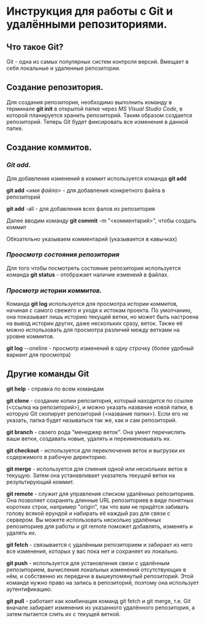 
# Инструкция для работы с Git и удалёнными репозиториями. #

## Что такое Git?

Git - одна из самых популярных систем контроля версий. Вмещает в себя локальные и удаленные репозитории.

## Создание репозитория.

Для создания репозитория, необходимо выполнить команду в терминале **git init** в открытой папке через *MS Visual Studio Code*, в которой планируется хранить репозиторий. Таким образом создается репозиторий.
Теперь Git будет фиксировать все изменения в данной папке.

## Создание коммитов.

### *Git add.*

Для добавления изменений в коммит используется команда **git add** 

**git add** *<имя файла>* - для добавления конкретного файла в репозиторий

**git add** -all - для добавления всех фалов из репозитория

Далее вводим команду **git commit** -m "<комментарий>", чтобы создать коммит

Обязательно указываем комментарий (указывается в кавычках)

### *Проосмотр состояния репозитория*

Для того чтобы посмотреть состояние репозитория используется команда **git status** - отображает наличие изменеий в файлах.

### *Просмотр истории коммитов.*

Команда **git log** используется для просмотра истории коммитов, начиная с самого свежего и уходя к истокам проекта. По умолчанию, она показывает лишь историю текущей ветки, но может быть настроена на вывод истории других, даже нескольких сразу, веток. Также её можно использовать для просмотра различий между ветками на уровне коммитов.

**git log** --oneline - просмотр изменений в одну строчку (более удобный вариант для просмотра)

## Другие команды Git

**git help** - справка по всем командам

**git clone** - создание копии репозитория, который находится по ссылке (<ссылка на репозиторий>), и можно указать название новой папки, в которую Git скопирует репозиторий (<название папки>). Если его не указать, папка будет называться так же, как и сам репозиторий.

**git branch** - своего рода “менеджер веток”. Она умеет перечислять ваши ветки, создавать новые, удалять и переименовывать их.

**git checkout** - используется для переключения веток и выгрузки их содержимого в рабочую директорию.

**git merge** - используется для слияния одной или нескольких веток в текущую. Затем она устанавливает указатель текущей ветки на результирующий коммит.

**git remote** - служит для управления списком удалённых репозиториев. Она позволяет сохранять длинные URL репозиториев в виде понятных коротких строк, например "origin", так что вам не придётся забивать голову всякой ерундой и набирать её каждый раз для связи с сервером. Вы можете использовать несколько удалённых репозиториев для работы и git remote поможет добавлять, изменять и удалять их. 

**git fetch** - связывается с удалённым репозиторием и забирает из него все изменения, которых у вас пока нет и сохраняет их локально.

**git push** - используется для установления связи с удалённым репозиторием, вычисления локальных изменений отсутствующих в нём, и собственно их передачи в вышеупомянутый репозиторий. Этой команде нужно право на запись в репозиторий, поэтому она использует аутентификацию.

**git pull** - работает как комбинация команд git fetch и git merge, т.е. Git вначале забирает изменения из указанного удалённого репозитория, а затем пытается слить их с текущей веткой.
